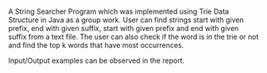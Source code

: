 A String Searcher Program which was implemented using Trie Data Structure in Java as a group work. User can find strings start with given prefix, end with given suffix, start with given prefix and end with given suffix from a text file. The user can also check if the word is in the trie or not and find the top k words that have most occurrences. 

Input/Output examples can be observed in the report.
